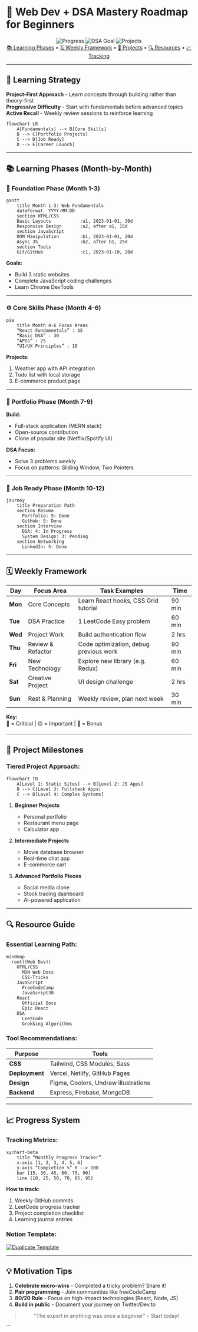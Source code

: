 # 🚀 Web Dev + DSA Mastery Roadmap for Beginners

<div align="center">
  <img src="https://img.shields.io/badge/Progress-Starting_Now-brightgreen?style=for-the-badge" alt="Progress">
  <img src="https://img.shields.io/badge/DSA_Goal-300_Problems-blue?style=for-the-badge" alt="DSA Goal">
  <img src="https://img.shields.io/badge/Projects-6_Portfolio_Items-green?style=for-the-badge" alt="Projects">
</div>

<div align="center">
  <a href="#-learning-phases">📚 Learning Phases</a> •
  <a href="#-weekly-framework">🗓 Weekly Framework</a> •
  <a href="#-project-milestones">🚀 Projects</a> •
  <a href="#-resource-guide">🔍 Resources</a> •
  <a href="#-progress-system">📈 Tracking</a>
</div>

---

## 🌟 Learning Strategy
**Project-First Approach** - Learn concepts through building rather than theory-first  
**Progressive Difficulty** - Start with fundamentals before advanced topics  
**Active Recall** - Weekly review sessions to reinforce learning  

```mermaid
flowchart LR
    A[Fundamentals] --> B[Core Skills]
    B --> C[Portfolio Projects]
    C --> D[Job Ready]
    D --> E[Career Launch]
```

---

## 📚 Learning Phases (Month-by-Month)

### 🧱 Foundation Phase (Month 1-3)
```mermaid
gantt
    title Month 1-3: Web Fundamentals
    dateFormat  YYYY-MM-DD
    section HTML/CSS
    Basic Layouts           :a1, 2023-01-01, 30d
    Responsive Design       :a2, after a1, 15d
    section JavaScript
    DOM Manipulation        :b1, 2023-01-01, 20d
    Async JS                :b2, after b1, 25d
    section Tools
    Git/GitHub              :c1, 2023-01-10, 20d
```

**Goals:**
- Build 3 static websites
- Complete JavaScript coding challenges
- Learn Chrome DevTools

---

### ⚙️ Core Skills Phase (Month 4-6)
```mermaid
pie
    title Month 4-6 Focus Areas
    “React Fundamentals” : 35
    “Basic DSA” : 30
    “APIs” : 25
    “UI/UX Principles” : 10
```

**Projects:**
1. Weather app with API integration
2. Todo list with local storage
3. E-commerce product page

---

### 🚀 Portfolio Phase (Month 7-9)
**Build:**
- Full-stack application (MERN stack)
- Open-source contribution
- Clone of popular site (Netflix/Spotify UI)

**DSA Focus:**
- Solve 3 problems weekly
- Focus on patterns: Sliding Window, Two Pointers

---

### 💼 Job Ready Phase (Month 10-12)
```mermaid
journey
    title Preparation Path
    section Resume
      Portfolio: 5: Done
      GitHub: 5: Done
    section Interview
      DSA: 4: In Progress
      System Design: 3: Pending
    section Networking
      LinkedIn: 5: Done
```

---

## 🗓 Weekly Framework

| Day       | Focus Area                  | Task Examples                          | Time   |
|-----------|-----------------------------|----------------------------------------|--------|
| **Mon**   | Core Concepts               | Learn React hooks, CSS Grid tutorial   | 90 min |
| **Tue**   | DSA Practice               | 1 LeetCode Easy problem                | 60 min |
| **Wed**   | Project Work               | Build authentication flow              | 2 hrs  |
| **Thu**   | Review & Refactor          | Code optimization, debug previous work| 90 min |
| **Fri**   | New Technology             | Explore new library (e.g. Redux)       | 60 min |
| **Sat**   | Creative Project           | UI design challenge                    | 2 hrs  |
| **Sun**   | Rest & Planning            | Weekly review, plan next week          | 30 min |

**Key:**  
🔴 = Critical | 🟡 = Important | 🔵 = Bonus

---

## 🚀 Project Milestones

### Tiered Project Approach:
```mermaid
flowchart TD
    A[Level 1: Static Sites] --> B[Level 2: JS Apps]
    B --> C[Level 3: Fullstack Apps]
    C --> D[Level 4: Complex Systems]
```

1. **Beginner Projects**
   - Personal portfolio
   - Restaurant menu page
   - Calculator app

2. **Intermediate Projects**
   - Movie database browser
   - Real-time chat app
   - E-commerce cart

3. **Advanced Portfolio Pieces**
   - Social media clone
   - Stock trading dashboard
   - AI-powered application

---

## 🔍 Resource Guide

### Essential Learning Path:
```mermaid
mindmap
  root((Web Dev))
    HTML/CSS
      MDN Web Docs
      CSS-Tricks
    JavaScript
      FreeCodeCamp
      JavaScript30
    React
      Official Docs
      Epic React
    DSA
      LeetCode
      Grokking Algorithms
```

### Tool Recommendations:
| Purpose       | Tools                                                                 |
|---------------|-----------------------------------------------------------------------|
| **CSS**       | Tailwind, CSS Modules, Sass                                          |
| **Deployment**| Vercel, Netlify, GitHub Pages                                        |
| **Design**    | Figma, Coolors, Undraw illustrations                                 |
| **Backend**   | Express, Firebase, MongoDB                                           |

---

## 📈 Progress System

### Tracking Metrics:
```mermaid
xychart-beta
    title “Monthly Progress Tracker”
    x-axis [1, 2, 3, 4, 5, 6]
    y-axis “Completion %” 0 --> 100
    bar [15, 30, 45, 60, 75, 90]
    line [10, 25, 50, 70, 85, 95]
```

**How to track:**
1. Weekly GitHub commits
2. LeetCode progress tracker
3. Project completion checklist
4. Learning journal entries

### Notion Template:
[![Duplicate Template](https://img.shields.io/badge/Notion_Template-000000?style=for-the-badge&logo=notion)](https://notion.so/template)

---

## 💡 Motivation Tips

1. **Celebrate micro-wins** - Completed a tricky problem? Share it!
2. **Pair programming** - Join communities like freeCodeCamp
3. **80/20 Rule** - Focus on high-impact technologies (React, Node, JS)
4. **Build in public** - Document your journey on Twitter/Dev.to

<div align="center">
  <blockquote>
  "The expert in anything was once a beginner" - Start today!
  </blockquote>
</div>
```
